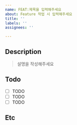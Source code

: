 ```yaml
---
name: FEAT:제목을 입력해주세요
about: Feature 작업 시 입력해주세요
title: ''
labels: ''
assignees: ''

---
```


## Description

> 설명을 작성해주세요

## Todo

- [ ] TODO
- [ ] TODO
- [ ] TODO

## Etc
